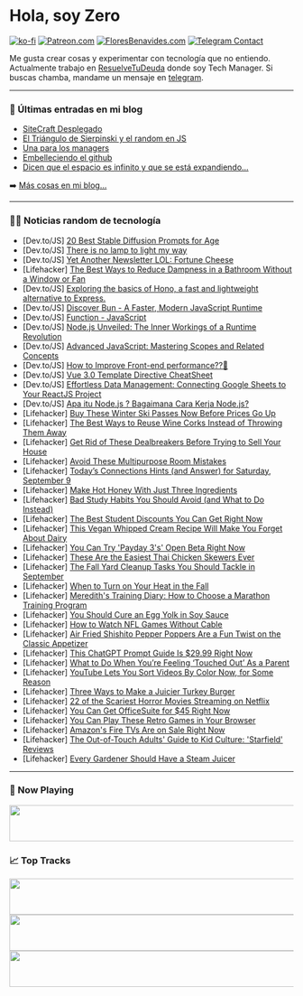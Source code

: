 # Hola, soy Zero

[![ko-fi](https://ko-fi.com/img/githubbutton_sm.svg)](https://ko-fi.com/J3J4N0LUK)
[![Patreon.com](https://img.shields.io/endpoint.svg?url=https%3A%2F%2Fshieldsio-patreon.vercel.app%2Fapi%3Fusername%3Dzerodragon%26type%3Dpatrons&style=for-the-badge)](https://patreon.com/zerodragon)
[![FloresBenavides.com](https://img.shields.io/website?down_message=oops&label=MiBlog&style=for-the-badge&up_message=online&url=https%3A%2F%2Ffloresbenavides.com)](https://floresbenavides.com)
[![Telegram Contact](https://img.shields.io/badge/escr%C3%ADbeme-ZeroDragon-%2326A5E4?style=for-the-badge&logo=telegram)](https://t.me/zerodragon)

Me gusta crear cosas y experimentar con tecnología que no entiendo.
Actualmente trabajo en [ResuelveTuDeuda](http://github.com/resuelve) donde soy Tech Manager.
Si buscas chamba, mandame un mensaje en [telegram](https://t.me/zerodragon).

---

### 📕 Últimas entradas en mi blog
<!-- BLOG-POST-LIST:START -->
- [SiteCraft Desplegado](https://floresbenavides.com/sitecraft-desplegado/)
- [El Triángulo de Sierpinski y el random en JS](https://floresbenavides.com/el-triangulo-de-sierpinski-y-el-random-en-js/)
- [Una para los managers](https://floresbenavides.com/una-para-los-managers/)
- [Embelleciendo el github](https://floresbenavides.com/embelleciendo-el-github/)
- [Dicen que el espacio es infinito y que se está expandiendo…](https://floresbenavides.com/dicen-que-el-espacio-es-infinito-y-que-se-esta-expandiendo/)
<!-- BLOG-POST-LIST:END -->

➡️ [Más cosas en mi blog...](https://floresbenavides.com)

---

### 👨‍💻 Noticias random de tecnología
<!-- TECH-POSTS:START -->
- [Dev.to/JS] [20 Best Stable Diffusion Prompts for Age](https://dev.to/reganthapa/20-best-stable-diffusion-prompts-for-age-50bc)
- [Dev.to/JS] [There is no lamp to light my way](https://dev.to/gdfhhhh/there-is-no-lamp-to-light-my-way-3ck8)
- [Dev.to/JS] [Yet Another Newsletter LOL: Fortune Cheese](https://dev.to/nickytonline/yet-another-newsletter-lol-fortune-cheese-53c3)
- [Lifehacker] [The Best Ways to Reduce Dampness in a Bathroom Without a Window or Fan](https://lifehacker.com/the-best-ways-to-reduce-dampness-in-a-bathroom-without-1850819953)
- [Dev.to/JS] [Exploring the basics of Hono, a fast and lightweight alternative to Express.](https://dev.to/ntstarling/exploring-the-basics-of-hono-a-fast-and-lightweight-alternative-to-express-3me4)
- [Dev.to/JS] [Discover Bun - A Faster, Modern JavaScript Runtime](https://dev.to/thevinitgupta/discover-bun-a-faster-modern-javascript-runtime-5fob)
- [Dev.to/JS] [Function - JavaScript](https://dev.to/zouhair_sahtout/function-javascript-4n9i)
- [Dev.to/JS] [Node.js Unveiled: The Inner Workings of a Runtime Revolution](https://dev.to/hakan_turan/nodejs-unveiled-the-inner-workings-of-a-runtime-revolution-agf)
- [Dev.to/JS] [Advanced JavaScript: Mastering Scopes and Related Concepts](https://dev.to/odus_ex/advanced-javascript-mastering-scopes-and-related-concepts-5787)
- [Dev.to/JS] [How to Improve Front-end performance??🤔](https://dev.to/manish7107/how-to-improve-front-end-performance-3ag7)
- [Dev.to/JS] [Vue 3.0 Template Directive CheatSheet](https://dev.to/owl777/vue-30-template-directive-cheatsheet-e)
- [Dev.to/JS] [Effortless Data Management: Connecting Google Sheets to Your ReactJS Project](https://dev.to/mursalfk/effortless-data-management-connecting-google-sheets-to-your-reactjs-project-n96)
- [Dev.to/JS] [Apa itu Node.js ? Bagaimana Cara Kerja Node.js?](https://dev.to/rupadana/apa-itu-nodejs-bagaimana-cara-kerja-nodejs-35e8)
- [Lifehacker] [Buy These Winter Ski Passes Now Before Prices Go Up](https://lifehacker.com/best-winter-ski-pass-deals-2023-2024-1850767195)
- [Lifehacker] [The Best Ways to Reuse Wine Corks Instead of Throwing Them Away](https://lifehacker.com/the-best-ways-to-reuse-wine-corks-instead-of-throwing-t-1850820054)
- [Lifehacker] [Get Rid of These Dealbreakers Before Trying to Sell Your House](https://lifehacker.com/get-rid-of-these-dealbreakers-before-trying-to-sell-you-1850820044)
- [Lifehacker] [Avoid These Multipurpose Room Mistakes](https://lifehacker.com/avoid-these-multipurpose-room-mistakes-1850820035)
- [Lifehacker] [Today’s Connections Hints &lpar;and Answer&rpar; for Saturday, September 9](https://lifehacker.com/connections-answer-today-september-9-2023-1850817171)
- [Lifehacker] [Make Hot Honey With Just Three Ingredients](https://lifehacker.com/easy-hot-honey-recipe-1850819440)
- [Lifehacker] [Bad Study Habits You Should Avoid &lpar;and What to Do Instead&rpar;](https://lifehacker.com/bad-study-habits-you-should-avoid-and-what-to-do-inste-1850818992)
- [Lifehacker] [The Best Student Discounts You Can Get Right Now](https://lifehacker.com/the-best-student-discounts-1850409952)
- [Lifehacker] [This Vegan Whipped Cream Recipe Will Make You Forget About Dairy](https://lifehacker.com/vegan-whipped-cream-recipe-1850819905)
- [Lifehacker] [You Can Try &#39;Payday 3&#39;s&#39; Open Beta Right Now](https://lifehacker.com/you-can-try-payday-3s-open-beta-right-now-1850819129)
- [Lifehacker] [These Are the Easiest Thai Chicken Skewers Ever](https://lifehacker.com/easy-thai-chicken-skewers-recipe-1849376133)
- [Lifehacker] [The Fall Yard Cleanup Tasks You Should Tackle in September](https://lifehacker.com/fall-yard-cleanup-september-1850819047)
- [Lifehacker] [When to Turn on Your Heat in the Fall](https://lifehacker.com/when-to-turn-on-your-heat-in-the-fall-1850819421)
- [Lifehacker] [Meredith&#39;s Training Diary: How to Choose a Marathon Training Program](https://lifehacker.com/how-to-choose-a-marathon-training-program-1850819139)
- [Lifehacker] [You Should Cure an Egg Yolk in Soy Sauce](https://lifehacker.com/you-should-cure-an-egg-yolk-in-soy-sauce-1850349485)
- [Lifehacker] [How to Watch NFL Games Without Cable](https://lifehacker.com/how-to-stream-nfl-games-without-cable-1849538243)
- [Lifehacker] [Air Fried Shishito Pepper Poppers Are a Fun Twist on the Classic Appetizer](https://lifehacker.com/shishito-pepper-poppers-air-fryer-recipe-1850818664)
- [Lifehacker] [This ChatGPT Prompt Guide Is $29.99 Right Now](https://lifehacker.com/this-chatgpt-prompt-guide-is-29-99-right-now-1850814389)
- [Lifehacker] [What to Do When You’re Feeling ‘Touched Out’ As a Parent](https://lifehacker.com/what-to-do-when-you-re-feeling-touched-out-as-a-paren-1850818344)
- [Lifehacker] [YouTube Lets You Sort Videos By Color Now, for Some Reason](https://lifehacker.com/youtube-lets-you-sort-videos-by-color-now-for-some-rea-1850818142)
- [Lifehacker] [Three Ways to Make a Juicier Turkey Burger](https://lifehacker.com/three-ways-to-make-a-juicier-turkey-burger-1850815301)
- [Lifehacker] [22 of the Scariest Horror Movies Streaming on Netflix](https://lifehacker.com/best-horror-movies-netflix-1850812430)
- [Lifehacker] [You Can Get OfficeSuite for $45 Right Now](https://lifehacker.com/you-can-get-officesuite-for-45-right-now-1850806613)
- [Lifehacker] [You Can Play These Retro Games in Your Browser](https://lifehacker.com/best-retro-browser-games-1850815840)
- [Lifehacker] [Amazon&#39;s Fire TVs Are on Sale Right Now](https://lifehacker.com/amazons-fire-tvs-are-on-sale-right-now-1850815282)
- [Lifehacker] [The Out-of-Touch Adults&#39; Guide to Kid Culture: &#39;Starfield&#39; Reviews](https://lifehacker.com/the-out-of-touch-adults-guide-to-kid-culture-starfield-1850816581)
- [Lifehacker] [Every Gardener Should Have a Steam Juicer](https://lifehacker.com/every-gardener-should-have-a-steam-juicer-1850814070)<!-- TECH-POSTS:END -->

---

### 🎵 Now Playing
<a href="https://spotify-now-playing-dun.vercel.app/now-playing?open"><img src="https://spotify-now-playing-dun.vercel.app/now-playing" width="540" height="64"></a>

### 📈 Top Tracks
<a href="https://spotify-now-playing-dun.vercel.app/top-tracks?i=1&open"><img src="https://spotify-now-playing-dun.vercel.app/top-tracks?i=1" width="540" height="64"></a>
<a href="https://spotify-now-playing-dun.vercel.app/top-tracks?i=2&open"><img src="https://spotify-now-playing-dun.vercel.app/top-tracks?i=2" width="540" height="64"></a>
<a href="https://spotify-now-playing-dun.vercel.app/top-tracks?i=3&open"><img src="https://spotify-now-playing-dun.vercel.app/top-tracks?i=3" width="540" height="64"></a>
